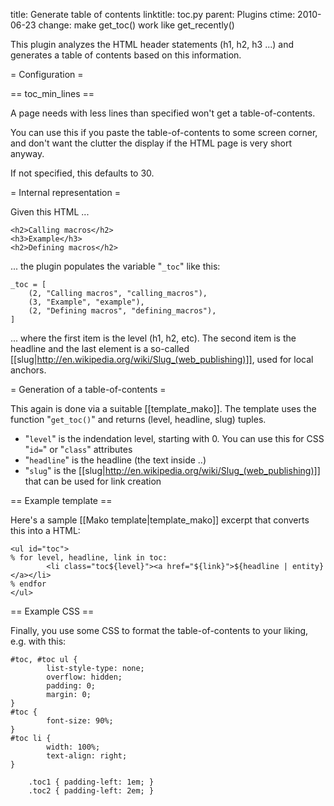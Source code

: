title: Generate table of contents
linktitle: toc.py
parent: Plugins
ctime: 2010-06-23
change: make get_toc() work like get_recently()

This plugin analyzes the HTML header statements (h1, h2, h3 ...) and
generates a table of contents based on this information.

= Configuration =

== toc_min_lines ==

A page needs with less lines than specified won't get a table-of-contents.

You can use this if you paste the table-of-contents to some screen
corner, and don't want the clutter the display if the HTML page is
very short anyway.

If not specified, this defaults to 30.


= Internal representation =

Given this HTML ...

	<h2>Calling macros</h2>
	<h3>Example</h3>
	<h2>Defining macros</h2>


... the plugin populates the variable "`_toc`" like this:

	_toc = [
	    (2, "Calling macros", "calling_macros"),
	    (3, "Example", "example"),
	    (2, "Defining macros", "defining_macros"),
	]

... where the first item is the level (h1, h2, etc). The
second item is the headline and the last element is a so-called
[[slug|http://en.wikipedia.org/wiki/Slug_(web_publishing)]], used for
local anchors.


= Generation of a table-of-contents =

This again is done via a suitable [[template_mako]]. The template uses
the function "`get_toc()`" and returns (level, headline, slug) tuples.

* "`level`" is the indendation level, starting with 0. You can use
  this for CSS "`id=`" or "`class`" attributes
* "`headline`" is the headline (the text inside <hX>..</hX>)
* "`slug`" is the
  [[slug|http://en.wikipedia.org/wiki/Slug_(web_publishing)]] that can
  be used for link creation

== Example template ==

Here's a sample [[Mako template|template_mako]] excerpt that converts
this into a HTML:

	<ul id="toc">
	% for level, headline, link in toc:
	        <li class="toc${level}"><a href="${link}">${headline | entity}</a></li>
	% endfor
	</ul>


== Example CSS ==

Finally, you use some CSS to format the table-of-contents to your
liking, e.g. with this:

	#toc, #toc ul {
	        list-style-type: none;
	        overflow: hidden;
	        padding: 0;
	        margin: 0;
	}
	#toc {
	        font-size: 90%;
	}
	#toc li {
	        width: 100%;
	        text-align: right;
	}

        .toc1 { padding-left: 1em; }
        .toc2 { padding-left: 2em; }
